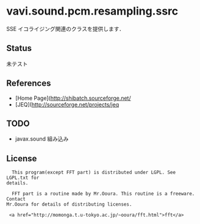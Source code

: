 # vavi.sound.pcm.resampling.ssrc

SSE イコライジング関連のクラスを提供します．

## Status

未テスト

## References

 * [Home Page](http://shibatch.sourceforge.net/
 * [JEQ](http://sourceforge.net/projects/jeq

## TODO

 * javax.sound 組み込み

## License

```
  This program(except FFT part) is distributed under LGPL. See LGPL.txt for
details.

  FFT part is a routine made by Mr.Ooura. This routine is a freeware. Contact
Mr.Ooura for details of distributing licenses.

 <a href="http://momonga.t.u-tokyo.ac.jp/~ooura/fft.html">fft</a>
```